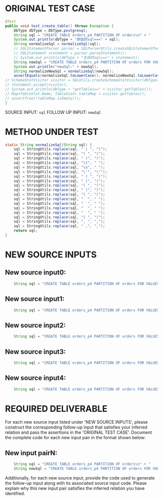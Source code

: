# ORIGINAL TEST CASE
```java
@Test
public void test_create_table() throws Exception {
    DbType dbType = DbType.postgresql;
    String sql = "CREATE TABLE orders_p4 PARTITION OF orders\n" + "    FOR VALUES WITH (MODULUS 4, REMAINDER 3);";
    System.out.println(dbType + "原始的sql===" + sql);
    String normalizeSql = normalizeSql(sql);
    // SQLStatementParser parser = SQLParserUtils.createSQLStatementParser(sql, dbType);
    // SQLStatement statement = parser.parseStatement();
    // System.out.println(dbType + "生成的sql===" + statement);
    String newSql = "CREATE TABLE orders_p4 PARTITION OF orders FOR VALUES WITH (MODULUS 4 , REMAINDER 3);";
    System.out.println("newSql:" + newSql);
    String normalizeNewSql = normalizeSql(newSql);
    assertEquals(normalizeSql.toLowerCase(), normalizeNewSql.toLowerCase());
// SchemaStatVisitor visitor = SQLUtils.createSchemaStatVisitor(dbType);
// statement.accept(visitor);
// System.out.println(dbType + "getTables==" + visitor.getTables());
// Map<TableStat.Name, TableStat> tableMap = visitor.getTables();
// assertTrue(!tableMap.isEmpty());
}

```
SOURCE INPUT: `sql`
FOLLOW UP INPUT: `newSql`


# METHOD UNDER TEST
```java
static String normalizeSql(String sql) {
    sql = StringUtils.replace(sql, " ( ", "(");
    sql = StringUtils.replace(sql, "( ", "(");
    sql = StringUtils.replace(sql, " )", ")");
    sql = StringUtils.replace(sql, "\t", " ");
    sql = StringUtils.replace(sql, "\n", " ");
    sql = StringUtils.replace(sql, "\'", "\"");
    sql = StringUtils.replace(sql, " ( ", "(");
    sql = StringUtils.replace(sql, " (", "(");
    sql = StringUtils.replace(sql, "( ", "(");
    sql = StringUtils.replace(sql, " )", ")");
    sql = StringUtils.replace(sql, "( ", "(");
    sql = StringUtils.replace(sql, "  ", " ");
    sql = StringUtils.replace(sql, "  ", " ");
    sql = StringUtils.replace(sql, "  ", " ");
    sql = StringUtils.replace(sql, "  ", " ");
    sql = StringUtils.replace(sql, "( ", "(");
    sql = StringUtils.replace(sql, ", ", ",");
    sql = StringUtils.replace(sql, " ,", ",");
    return sql;
}

```


# NEW SOURCE INPUTS
## New source input0:
```java
    String sql = "CREATE TABLE orders_p4 PARTITION OF orders FOR VALUES WITH (MODULUS 4, REMAINDER 3);";
```

## New source input1:
```java
    String sql = "CREATE TABLE orders_p4 PARTITION OF orders FOR VALUES WITH (MODULUS 4, REMAINDER 2);";
```

## New source input2:
```java
    String sql = "CREATE TABLE orders_p4 PARTITION OF orders FOR VALUES WITH (MODULUS 8, REMAINDER 3);";
```

## New source input3:
```java
    String sql = "CREATE TABLE orders_p4 PARTITION OF orders FOR VALUES WITH (MODULUS 4, REMAINDER 3, OTHER_PARAMETER);";
```

## New source input4:
```java
    String sql = "CREATE TABLE orders_p4 PARTITION OF orders FOR VALUES WITH (MODULUS 4, REMAINDER 3) COMMENT 'Partitioned table';";
```



# REQUIRED DELIVERABLE
For each new source input listed under 'NEW SOURCE INPUTS', please construct the corresponding follow-up input that satisfies your inferred relation and pass the assertions in the 'ORIGINAL TEST CASE'. Document the complete code for each new input pair in the format shown below:
## New input pairN:
```java
    String sql = "CREATE TABLE orders_p4 PARTITION OF orders\n" + "    FOR VALUES WITH (MODULUS 4, REMAINDER 3);";
    String newSql = "CREATE TABLE orders_p4 PARTITION OF orders FOR VALUES WITH (MODULUS 4 , REMAINDER 3);";
```

Additionally, for each new source input, provide the code used to generate the follow-up input along with its associated source input code. Please explain why this new input pair satisfies the inferred relation you have identified.
